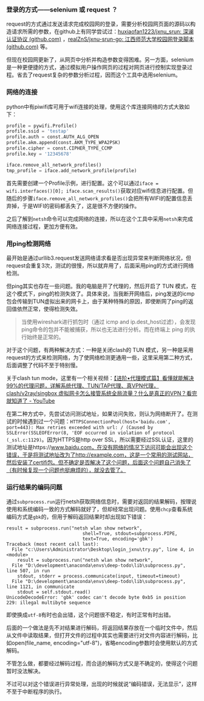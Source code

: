 ### 登录的方式——selenium 或 request ？

request的方式通过发送请求完成校园网的登录，需要分析校园网页面的源码以构造请求所需的参数，在github上有同学尝试过：[huxiaofan1223/jxnu_srun: 深澜认证协议 (github.com)](https://github.com/huxiaofan1223/jxnu_srun) ，[realZnS/jxnu-srun-go: 江西师范大学校园网登录脚本 (github.com)](https://github.com/realZnS/jxnu-srun-go) 等。

但现在校园网更新了，从网页中分析并构造参数变得困难。另一方面，selenium是一种更便捷的方式，通过模拟用户操作网页的过程对网页进行控制实现登录过程。省去了request复杂的参数分析过程，因而这个工具中选用selenium。

### 网络的连接

python中有piwifi库可用于wifi连接的处理，使用这个库连接网络的方式大致如下：

```python
profile = pywifi.Profile()
profile.ssid = 'testap'
profile.auth = const.AUTH_ALG_OPEN
profile.akm.append(const.AKM_TYPE_WPA2PSK)
profile.cipher = const.CIPHER_TYPE_CCMP
profile.key = '12345678'

iface.remove_all_network_profiles()
tmp_profile = iface.add_network_profile(profile)
```

首先需要创建一个Profile示例，进行配置。这个可以通过`iface = wifi.interfaces()[0]; iface.scan_results()`获取对应wifi信息进行配置。但随后的步骤`iface.remove_all_network_profiles()`会把所有WIFI的配置信息丢弃掉，于是WIFI的密码都丢失了，这是很不方便的操作。

之后了解到`netsh`命令可以完成网络的连接，所以在这个工具中采用`netsh`来完成网络连接过程，更加方便有效。

### 用ping检测网络

最开始是通过urllib3.request发送网络请求看是否出现异常来判断网络状况，但request会重复3次，测试的很慢，所以就弃用了，后面采用ping的方式进行网络检测。

但ping其实也存在一些问题。我的电脑是开了代理的，然后开启了 TUN 模式，在这个模式下，ping的检测失效了。具体来说，当我断开网络后，ping发送的icmp包会传输到TUN虚拟出来的网卡上，由于某种特殊的原因，即使断网了ping的返回值依然正常，使得检测失效。

> 当使用wireshark进行抓包时（通过 icmp and ip.dest_host过滤），会发现ping命令的包并不能被捕获，所以也无法进行分析。而在终端上 ping 的执行始终是正常的。

对于这个问题，有两种解决方式：一种是关闭clash的 TUN 模式，另一种是采用request的方式来检测网络，为了使网络检测更通用一些，这里采用第二种方式，后面调整了代码不至于特别慢。

关于clash tun mode，这里有一个相关视频：[【进阶•代理模式篇】看懂就能解决99%的代理问题，详解系统代理、TUN/TAP代理、真VPN代理，clash/v2ray/singbox 虚拟网卡怎么接管系统全局流量？什么是真正的VPN？看完就知道了 - YouTube](https://www.youtube.com/watch?v=qItL005LUik&t=302s)

在第二种方式中，先尝试访问测试地址，如果访问失败，则认为网络断开了。在测试的时候遇到过一个问题：`HTTPSConnectionPool(host='baidu.com', port=443): Max retries exceeded with url: / (Caused by SSLError(SSLEOFError(8, 'EOF occurred in violation of protocol (_ssl.c:1129)`。因为HTTPS是http over SSL，所以需要经过SSL认证，这里的测试地址是https://www.baidu.com，在没有网络的情况下访问可能会出现这个错误，于是将测试地址改为了http://example.com，这是一个常用的测试网站，然后安装了certifi包。但不确定是否解决了这个问题，后面这个问题自己消失了（有时候复现一个问题也挺麻烦的），就没去管了。

### 运行结果的编码问题

通过`subprocess.run`运行netsh获取网络信息时，需要对返回的结果解码，按理说使用和系统编码一致的方式解码就好了，但却经常出现问题。使用`chcp`查看系统编码方式是`gbk`的，但用于解码返回结果时却出现如下错误：
```
result = subprocess.run("netsh wlan show network",
                            shell=True, stdout=subprocess.PIPE, 
                            text=True, encoding='gbk')
Traceback (most recent call last):
  File "c:\Users\Administrator\Desktop\login_jxnu\try.py", line 4, in <module>
    result = subprocess.run("netsh wlan show network",
  File "D:\development\anaconda\envs\deep-todo\lib\subprocess.py", line 507, in run
    stdout, stderr = process.communicate(input, timeout=timeout)
  File "D:\development\anaconda\envs\deep-todo\lib\subprocess.py", line 1121, in communicate
    stdout = self.stdout.read()
UnicodeDecodeError: 'gbk' codec can't decode byte 0xb5 in position 229: illegal multibyte sequence
```
即使换成`utf-8`有时也会出错，这个问题很不稳定，有时正常有时出错。

后面的一个做法是先不对结果进行解码，将返回结果存放在一个临时文件中，然后从文件中读取结果，但打开文件的过程中其实也需要进行对文件内容进行解码，比如open(file_name, encoding="utf-8")，省略encoding参数时会使用默认的方式解码。

不管怎么做，都要经过解码过程，而合适的解码方式又是不确定的，使得这个问题暂时没法解决。

不过可以对这个错误进行异常处理，出现的时候就说“编码错误，无法显示”，这样不至于中断程序的执行。
